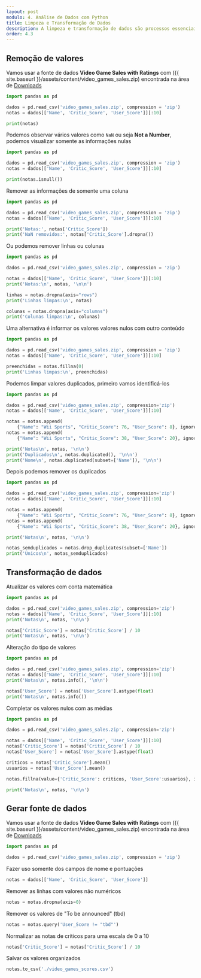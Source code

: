 ```yaml
---
layout: post
modulo: 4. Análise de Dados com Python
title: Limpeza e Transformação de Dados
description: A limpeza e transformação de dados são processos essenciais na análise de dados, que envolvem a preparação e organização dos dados brutos para que possam ser usados efetivamente em análises e modelagem estatística
order: 4.3
---
```


## Remoção de valores

Vamos usar a fonte de dados **Video Game Sales with Ratings** com ({{ site.baseurl }}/assets/content/video_games_sales.zip) encontrada na área de [Downloads](/downloads)

```python
import pandas as pd

dados = pd.read_csv('video_games_sales.zip', compression = 'zip')
notas = dados[['Name', 'Critic_Score', 'User_Score']][:10]

print(notas)
```

Podemos observar vários valores como `NaN` ou seja **Not a Number**, podemos visualizar somente as informações nulas

```python
import pandas as pd

dados = pd.read_csv('video_games_sales.zip', compression = 'zip')
notas = dados[['Name', 'Critic_Score', 'User_Score']][:10]

print(notas.isnull())
```

Remover as informações de somente uma coluna

```python
import pandas as pd

dados = pd.read_csv('video_games_sales.zip', compression = 'zip')
notas = dados[['Name', 'Critic_Score', 'User_Score']][:10]

print('Notas:', notas['Critic_Score'])
print('NaN removidos:', notas['Critic_Score'].dropna())
```

Ou podemos remover linhas ou colunas

```python
import pandas as pd

dados = pd.read_csv('video_games_sales.zip', compression = 'zip')

notas = dados[['Name', 'Critic_Score', 'User_Score']][:10]
print('Notas:\n', notas, '\n\n')

linhas = notas.dropna(axis="rows")
print('Linhas limpas:\n', notas)

colunas = notas.dropna(axis="columns")
print('Colunas limpas:\n', colunas)
```

Uma alternativa é informar os valores valores nulos com outro conteúdo

```python
import pandas as pd

dados = pd.read_csv('video_games_sales.zip', compression = 'zip')
notas = dados[['Name', 'Critic_Score', 'User_Score']][:10]

preenchidas = notas.fillna(0)
print('Linhas limpas:\n', preenchidas)
```

Podemos limpar valores duplicados, primeiro vamos identificá-los

```python
import pandas as pd

dados = pd.read_csv('video_games_sales.zip', compression='zip')
notas = dados[['Name', 'Critic_Score', 'User_Score']][:10]

notas = notas.append(
    {"Name": "Wii Sports", "Critic_Score": 76, "User_Score": 8}, ignore_index=True)
notas = notas.append(
    {"Name": "Wii Sports", "Critic_Score": 38, "User_Score": 20}, ignore_index=True)

print('Notas\n', notas, '\n\n')
print('Duplicados\n', notas.duplicated(), '\n\n')
print('Nome\n', notas.duplicated(subset=['Name']), '\n\n')
```

Depois podemos remover os duplicados

```python
import pandas as pd

dados = pd.read_csv('video_games_sales.zip', compression='zip')
notas = dados[['Name', 'Critic_Score', 'User_Score']][:10]

notas = notas.append(
    {"Name": "Wii Sports", "Critic_Score": 76, "User_Score": 8}, ignore_index=True)
notas = notas.append(
    {"Name": "Wii Sports", "Critic_Score": 38, "User_Score": 20}, ignore_index=True)

print('Notas\n', notas, '\n\n')

notas_semduplicados = notas.drop_duplicates(subset=['Name'])
print('Únicos\n', notas_semduplicados)
```

## Transformação de dados

Atualizar os valores com conta matemática

```python
import pandas as pd

dados = pd.read_csv('video_games_sales.zip', compression='zip')
notas = dados[['Name', 'Critic_Score', 'User_Score']][:10]
print('Notas\n', notas, '\n\n')

notas['Critic_Score'] = notas['Critic_Score'] / 10
print('Notas\n', notas, '\n\n')
```

Alteração do tipo de valores

```python
import pandas as pd

dados = pd.read_csv('video_games_sales.zip', compression='zip')
notas = dados[['Name', 'Critic_Score', 'User_Score']][:10]
print('Notas\n', notas.info(), '\n\n')

notas['User_Score'] = notas['User_Score'].astype(float)
print('Notas\n', notas.info())
```

Completar os valores nulos com as médias

```python
import pandas as pd

dados = pd.read_csv('video_games_sales.zip', compression='zip')

notas = dados[['Name', 'Critic_Score', 'User_Score']][:10]
notas['Critic_Score'] = notas['Critic_Score'] / 10
notas['User_Score'] = notas['User_Score'].astype(float)

criticos = notas['Critic_Score'].mean()
usuarios = notas['User_Score'].mean()

notas.fillna(value={'Critic_Score': criticos, 'User_Score':usuarios}, inplace=True)

print('Notas\n', notas, '\n\n')
```

## Gerar fonte de dados

Vamos usar a fonte de dados **Video Game Sales with Ratings** com ({{ site.baseurl }}/assets/content/video_games_sales.zip) encontrada na área de [Downloads](/downloads)

```python
import pandas as pd

dados = pd.read_csv('video_games_sales.zip', compression = 'zip')
```

Fazer uso somente dos campos de nome e pontuações

```python
notas = dados[['Name', 'Critic_Score', 'User_Score']]
```

Remover as linhas com valores não numéricos

```python
notas = notas.dropna(axis=0)
```

Remover os valores de "To be announced" (tbd)

```python
notas = notas.query('User_Score != "tbd"')
```

Normalizar as notas de críticos para uma escala de 0 a 10

```python
notas['Critic_Score'] = notas['Critic_Score'] / 10
```

Salvar os valores organizados

```python
notas.to_csv('./video_games_scores.csv')
```
